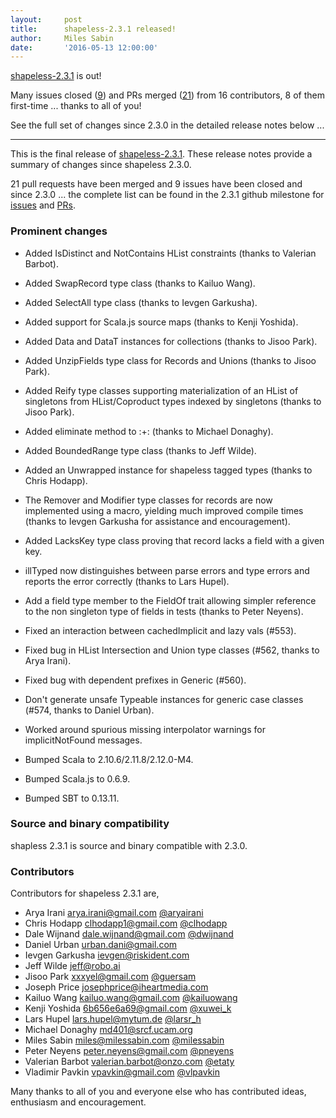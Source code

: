 ```yaml
---
layout:     post
title:      shapeless-2.3.1 released!
author:     Miles Sabin
date:       '2016-05-13 12:00:00'
---
```


[shapeless-2.3.1][shapeless] is out!

Many issues closed ([9][231issues]) and PRs merged ([21][231prs]) from 16 contributors, 8 of them first-time ...
thanks to all of you!

<span class="break"></span>

See the full set of changes since 2.3.0 in the detailed release notes below ...

---
This is the final release of [shapeless-2.3.1][shapeless]. These release notes provide a summary of changes since
shapeless 2.3.0.

21 pull requests have been merged and 9 issues have been closed and since 2.3.0 ... the complete list can be found in
the 2.3.1 github milestone for [issues][231issues] and [PRs][231prs].

### Prominent changes

+ Added IsDistinct and NotContains HList constraints (thanks to Valerian Barbot).
+ Added SwapRecord type class (thanks to Kailuo Wang).
+ Added SelectAll type class (thanks to Ievgen Garkusha).
+ Added support for Scala.js source maps (thanks to Kenji Yoshida).
+ Added Data and DataT instances for collections (thanks to Jisoo Park).
+ Added UnzipFields type class for Records and Unions (thanks to Jisoo Park).
+ Added Reify type classes supporting materialization of an HList of singletons from HList/Coproduct types indexed by
  singletons (thanks to Jisoo Park).
+ Added eliminate method to :+: (thanks to Michael Donaghy).
+ Added BoundedRange type class (thanks to Jeff Wilde).
+ Added an Unwrapped instance for shapeless tagged types (thanks to Chris Hodapp).
+ The Remover and Modifier type classes for records are now implemented using a macro, yielding much improved compile
  times (thanks to Ievgen Garkusha for assistance and encouragement).
+ Added LacksKey type class proving that record lacks a field with a given key.
+ illTyped now distinguishes between parse errors and type errors and reports the error correctly (thanks to Lars
  Hupel).
+ Add a field type member to the FieldOf trait allowing simpler reference to the non singleton type of fields in tests
  (thanks to Peter Neyens).

+ Fixed an interaction between cachedImplicit and lazy vals (#553).
+ Fixed bug in HList Intersection and Union type classes (#562, thanks to Arya Irani).
+ Fixed bug with dependent prefixes in Generic (#560).
+ Don't generate unsafe Typeable instances for generic case classes (#574, thanks to Daniel Urban).
+ Worked around spurious missing interpolator warnings for implicitNotFound messages.

+ Bumped Scala to 2.10.6/2.11.8/2.12.0-M4.
+ Bumped Scala.js to 0.6.9.
+ Bumped SBT to 0.13.11.

### Source and binary compatibility

shapless 2.3.1 is source and binary compatible with 2.3.0.

### Contributors

Contributors for shapeless 2.3.1 are,

+ Arya Irani <arya.irani@gmail.com> [@aryairani](https://twitter.com/aryairani)
+ Chris Hodapp <clhodapp1@gmail.com> [@clhodapp](https://twitter.com/clhodapp)
+ Dale Wijnand <dale.wijnand@gmail.com> [@dwijnand](https://twitter.com/dwijnand)
+ Daniel Urban <urban.dani@gmail.com>
+ Ievgen Garkusha <ievgen@riskident.com>
+ Jeff Wilde <jeff@robo.ai>
+ Jisoo Park <xxxyel@gmail.com> [@guersam](https://twitter.com/guersam)
+ Joseph Price <josephprice@iheartmedia.com>
+ Kailuo Wang <kailuo.wang@gmail.com> [@kailuowang](https://twitter.com/kailuowang)
+ Kenji Yoshida <6b656e6a69@gmail.com> [@xuwei_k](https://twitter.com/xuwei_k)
+ Lars Hupel <lars.hupel@mytum.de> [@larsr_h](https://twitter.com/larsr_h)
+ Michael Donaghy <md401@srcf.ucam.org>
+ Miles Sabin <miles@milessabin.com> [@milessabin](https://twitter.com/milessabin)
+ Peter Neyens <peter.neyens@gmail.com> [@pneyens](https://twitter.com/pneyens)
+ Valerian Barbot <valerian.barbot@onzo.com> [@etaty](https://twitter.com/etaty)
+ Vladimir Pavkin <vpavkin@gmail.com> [@vlpavkin](https://twitter.com/vlpavkin)

Many thanks to all of you and everyone else who has contributed ideas, enthusiasm and encouragement.

[shapeless]: https://github.com/milessabin/shapeless
[231issues]: https://github.com/milessabin/shapeless/issues?q=is%3Aissue+milestone%3Ashapeless-2.3.1+is%3Aclosed
[231prs]: https://github.com/milessabin/shapeless/pulls?q=is%3Apr+milestone%3Ashapeless-2.3.1+is%3Aclosed
